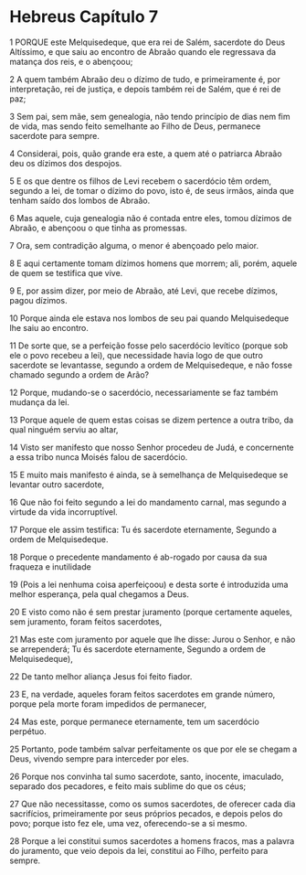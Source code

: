 # Hebreus Capítulo 7

1	PORQUE este Melquisedeque, que era rei de Salém, sacerdote do Deus Altíssimo, e que saiu ao encontro de Abraão quando ele regressava da matança dos reis, e o abençoou;

2	A quem também Abraão deu o dízimo de tudo, e primeiramente é, por interpretação, rei de justiça, e depois também rei de Salém, que é rei de paz;

3	Sem pai, sem mãe, sem genealogia, não tendo princípio de dias nem fim de vida, mas sendo feito semelhante ao Filho de Deus, permanece sacerdote para sempre.

4	Considerai, pois, quão grande era este, a quem até o patriarca Abraão deu os dízimos dos despojos.

5	E os que dentre os filhos de Levi recebem o sacerdócio têm ordem, segundo a lei, de tomar o dízimo do povo, isto é, de seus irmãos, ainda que tenham saído dos lombos de Abraão.

6	Mas aquele, cuja genealogia não é contada entre eles, tomou dízimos de Abraão, e abençoou o que tinha as promessas.

7	Ora, sem contradição alguma, o menor é abençoado pelo maior.

8	E aqui certamente tomam dízimos homens que morrem; ali, porém, aquele de quem se testifica que vive.

9	E, por assim dizer, por meio de Abraão, até Levi, que recebe dízimos, pagou dízimos.

10	Porque ainda ele estava nos lombos de seu pai quando Melquisedeque lhe saiu ao encontro.

11	De sorte que, se a perfeição fosse pelo sacerdócio levítico (porque sob ele o povo recebeu a lei), que necessidade havia logo de que outro sacerdote se levantasse, segundo a ordem de Melquisedeque, e não fosse chamado segundo a ordem de Arão?

12	Porque, mudando-se o sacerdócio, necessariamente se faz também mudança da lei.

13	Porque aquele de quem estas coisas se dizem pertence a outra tribo, da qual ninguém serviu ao altar,

14	Visto ser manifesto que nosso Senhor procedeu de Judá, e concernente a essa tribo nunca Moisés falou de sacerdócio.

15	E muito mais manifesto é ainda, se à semelhança de Melquisedeque se levantar outro sacerdote,

16	Que não foi feito segundo a lei do mandamento carnal, mas segundo a virtude da vida incorruptível.

17	Porque ele assim testifica: Tu és sacerdote eternamente, Segundo a ordem de Melquisedeque.

18	Porque o precedente mandamento é ab-rogado por causa da sua fraqueza e inutilidade

19	(Pois a lei nenhuma coisa aperfeiçoou) e desta sorte é introduzida uma melhor esperança, pela qual chegamos a Deus.

20	E visto como não é sem prestar juramento (porque certamente aqueles, sem juramento, foram feitos sacerdotes,

21	Mas este com juramento por aquele que lhe disse: Jurou o Senhor, e não se arrependerá; Tu és sacerdote eternamente, Segundo a ordem de Melquisedeque),

22	De tanto melhor aliança Jesus foi feito fiador.

23	E, na verdade, aqueles foram feitos sacerdotes em grande número, porque pela morte foram impedidos de permanecer,

24	Mas este, porque permanece eternamente, tem um sacerdócio perpétuo.

25	Portanto, pode também salvar perfeitamente os que por ele se chegam a Deus, vivendo sempre para interceder por eles.

26	Porque nos convinha tal sumo sacerdote, santo, inocente, imaculado, separado dos pecadores, e feito mais sublime do que os céus;

27	Que não necessitasse, como os sumos sacerdotes, de oferecer cada dia sacrifícios, primeiramente por seus próprios pecados, e depois pelos do povo; porque isto fez ele, uma vez, oferecendo-se a si mesmo.

28	Porque a lei constitui sumos sacerdotes a homens fracos, mas a palavra do juramento, que veio depois da lei, constitui ao Filho, perfeito para sempre.

